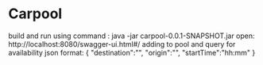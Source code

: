 # Carpool

build and run using command : java -jar carpool-0.0.1-SNAPSHOT.jar
open: http://localhost:8080/swagger-ui.html#/
adding to pool and query for availability json format: { "destination":"", "origin":"", "startTime":"hh:mm" }

